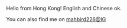 Hello from Hong Kong!
English and Chinese ok.

You can also find me on <a href="https://www.instagram.com/mahbird226/">mahbird226@IG</a>
